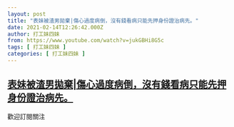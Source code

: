 ```yaml
---
layout: post
title: "表妹被渣男拋棄|傷心過度病倒，沒有錢看病只能先押身份證治病先。"
date: 2021-02-14T12:26:42.000Z
author: 打工妹四妹
from: https://www.youtube.com/watch?v=jukGBHi8G5c
tags: [ 打工妹四妹 ]
categories: [ 打工妹四妹 ]
---
```

<!--1613305602000-->
[表妹被渣男拋棄|傷心過度病倒，沒有錢看病只能先押身份證治病先。](https://www.youtube.com/watch?v=jukGBHi8G5c)
------

<div>
歡迎訂閱關注
</div>
